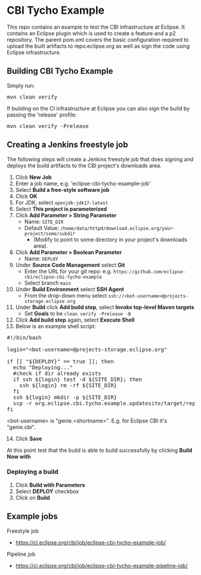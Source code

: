 # CBI Tycho Example

This repo contains an example to test the CBI infrastructure at Eclipse.
It contains an Eclipse plugin which is used to create a feature and a p2 repository.
The parent pom.xml covers the basic configuration required to upload the built artifacts to
repo.eclipse.org as well as sign the code using Eclipse infrastructure.

## Building CBI Tycho Example

Simply run:

<pre>mvn clean verify</pre>

If building on the CI infrastructure at Eclipse you can also sign the build by
passing the 'release' profile:

<pre>mvn clean verify -Prelease</pre>


## Creating a Jenkins freestyle job

The following steps will create a Jenkins freestyle job that does signing and deploys
the build artifacts to the CBI project's downloads area.

1. Click **New Job**
2. Enter a job name, e.g. 'eclipse-cbi-tycho-example-job'
3. Select **Build a free-style software job**
4. Click **OK**
5. For JDK, select `openjdk-jdk17-latest`
6. Select **This project is parameterized**
7. Click **Add Parameter > String Parameter**
   * Name: `SITE_DIR` 
   * Default Value: `/home/data/httpd/download.eclipse.org/your-project/some/subdir`
     *  (Modify to point to some directory in your project's
    downloads area).
8. Click **Add Parameter > Boolean Parameter**
    * Name: `DEPLOY`
9. Under **Source Code Management** select **Git**
    * Enter the URL for your git repo: e.g. `https://github.com/eclipse-cbi/eclipse-cbi-tycho-example`
    * Select branch `main`
10. Under **Build Environment** select **SSH Agent**
    * From the drop-down menu select `ssh://<bot-username>@projects-storage.eclipse.org`
11. Under **Build** click **Add build step**, select **Invoke top-level Maven targets**
    * Set **Goals** to be `clean verify -Prelease -B`
12. Click **Add build step** again, select **Execute Shell**
13. Below is an example shell script:

<pre>
#!/bin/bash

login="&lt;bot-username&gt;@projects-storage.eclipse.org"

if [[ "${DEPLOY}" == true ]]; then
  echo "Deploying..."
  #check if dir already exists
  if ssh ${login} test -d ${SITE_DIR}; then
    ssh ${login} rm -rf ${SITE_DIR}
  fi
  ssh ${login} mkdir -p ${SITE_DIR}
  scp -r org.eclipse.cbi.tycho.example.updatesite/target/repository ${login}:${SITE_DIR}
fi
</pre>

&lt;bot-username&gt; is "genie.&lt;shortname&gt;". E.g. for Eclipse CBI it's "genie.cbi".

14. Click **Save**

At this point test that the build is able to build successfully by clicking
**Build Now with**

### Deploying a build


1. Click **Build with Parameters**
2. Select **DEPLOY** checkbox
4. Click on **Build**

## Example jobs

Freestyle job
* https://ci.eclipse.org/cbi/job/eclipse-cbi-tycho-example-job/

Pipeline job
* https://ci.eclipse.org/cbi/job/eclipse-cbi-tycho-example-pipeline-job/
